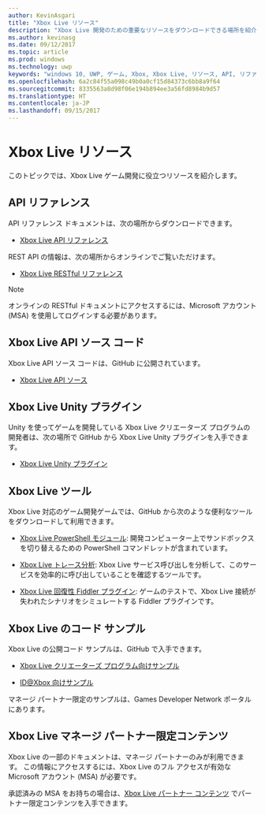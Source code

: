 ```yaml
---
author: KevinAsgari
title: "Xbox Live リソース"
description: "Xbox Live 開発のための重要なリソースをダウンロードできる場所を紹介します。"
ms.author: kevinasg
ms.date: 09/12/2017
ms.topic: article
ms.prod: windows
ms.technology: uwp
keywords: "windows 10, UWP, ゲーム, Xbox, Xbox Live, リソース, API, リファレンス"
ms.openlocfilehash: 6a2c84f55a098c49b0a0cf15d84373c6bb8a9f64
ms.sourcegitcommit: 8335563a8d98f06e194b894ee3a56fd8984b9d57
ms.translationtype: HT
ms.contentlocale: ja-JP
ms.lasthandoff: 09/15/2017
---
```

# <a name="xbox-live-resources"></a>Xbox Live リソース

このトピックでは、Xbox Live ゲーム開発に役立つリソースを紹介します。

## <a name="api-reference"></a>API リファレンス

API リファレンス ドキュメントは、次の場所からダウンロードできます。

* [Xbox Live API リファレンス](https://aka.ms/xboxliveuwpdocs)

REST API の情報は、次の場所からオンラインでご覧いただけます。

* [Xbox Live RESTful リファレンス](https://developer.microsoft.com/en-us/games/xbox/docs/xboxlive/rest/atoc-xboxlivews-reference)

>[!NOTE]
> オンラインの RESTful ドキュメントにアクセスするには、Microsoft アカウント (MSA) を使用してログインする必要があります。

## <a name="xbox-live-api-source-code"></a>Xbox Live API ソース コード

Xbox Live API ソース コードは、GitHub に公開されています。

* [Xbox Live API ソース](https://github.com/Microsoft/xbox-live-api)

## <a name="xbox-live-unity-plug-in"></a>Xbox Live Unity プラグイン

Unity を使ってゲームを開発している Xbox Live クリエーターズ プログラムの開発者は、次の場所で GitHub から Xbox Live Unity プラグインを入手できます。

* [Xbox Live Unity プラグイン](https://github.com/Microsoft/xbox-live-unity-plugin)

## <a name="xbox-live-tools"></a>Xbox Live ツール

Xbox Live 対応のゲーム開発ゲームでは、GitHub から次のような便利なツールをダウンロードして利用できます。

* [Xbox Live PowerShell モジュール](https://github.com/Microsoft/xbox-live-powershell-module): 開発コンピューター上でサンドボックスを切り替えるための PowerShell コマンドレットが含まれています。

* [Xbox Live トレース分析](https://github.com/Microsoft/xbox-live-trace-analyzer): Xbox Live サービス呼び出しを分析して、このサービスを効率的に呼び出していることを確認するツールです。

* [Xbox Live 回復性 Fiddler プラグイン](https://github.com/Microsoft/xbox-live-resiliency-fiddler-plugin): ゲームのテストで、Xbox Live 接続が失われたシナリオをシミュレートする Fiddler プラグインです。

## <a name="xbox-live-code-samples"></a>Xbox Live のコード サンプル

Xbox Live の公開コード サンプルは、GitHub で入手できます。

* [Xbox Live クリエーターズ プログラム向けサンプル](https://github.com/Microsoft/xbox-live-samples/tree/master/Samples/CreatorsSDK)

* [ID@Xbox 向けサンプル](https://github.com/Microsoft/xbox-live-samples/tree/master/Samples/ID%40XboxSDK)

マネージ パートナー限定のサンプルは、Games Developer Network ポータルにあります。

## <a name="xbox-live-managed-partner-only-content"></a>Xbox Live マネージ パートナー限定コンテンツ

Xbox Live の一部のドキュメントは、マネージ パートナーのみが利用できます。 この情報にアクセスするには、Xbox Live のフル アクセスが有効な Microsoft アカウント (MSA) が必要です。

承認済みの MSA をお持ちの場合は、[Xbox Live パートナー コンテンツ](https://developer.microsoft.com/en-us/games/xbox/docs/xboxlive/xbox-live-partners/partner-content) でパートナー限定コンテンツを入手できます。
